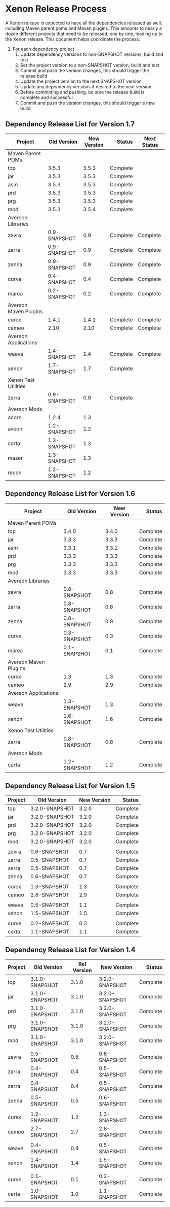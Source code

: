 # Xenon Release Process

A Xenon release is expected to have all the dependencies released as well, including Maven parent poms and Maven plugins. This amounts to nearly a dozen different projects that need to be released,
one by one, leading up to the Xenon release. This document helps coordinate the process:

1. For each dependency project
    1. Update dependency versions to non-SNAPSHOT versions, build and test
    1. Set the project version to a non-SNAPSHOT version, build and test
    1. Commit and push the version changes, this should trigger the release build
    1. Update the project version to the next SNAPSHOT version
    1. Update any dependency versions if desired to the next version
    1. Before committing and pushing, be sure the release build is complete and successful
    1. Commit and push the version changes, this should trigger a new build

## Dependency Release List for Version 1.7

| Project               | Old Version  | New Version |   Status | Next Status |
|-----------------------|--------------|-------------|---------:|-------------|
| Maven Parent POMs     |
| top                   | 3.5.3        | 3.5.3       | Complete |
| jar                   | 3.5.3        | 3.5.3       | Complete |
| asm                   | 3.5.3        | 3.5.3       | Complete |
| prd                   | 3.5.3        | 3.5.3       | Complete |
| prg                   | 3.5.3        | 3.5.3       | Complete |
| mod                   | 3.5.3        | 3.5.4       | Complete |
| Avereon Libraries     |
| zevra                 | 0.9-SNAPSHOT | 0.9         | Complete | Complete    |
| zarra                 | 0.9-SNAPSHOT | 0.9         | Complete | Complete    |
| zenna                 | 0.9-SNAPSHOT | 0.9         | Complete | Complete    |
| curve                 | 0.4-SNAPSHOT | 0.4         | Complete | Complete    |
| marea                 | 0.2-SNAPSHOT | 0.2         | Complete | Complete    |
| Avereon Maven Plugins |
| curex                 | 1.4.1        | 1.4.1       | Complete | Complete    |
| cameo                 | 2.10         | 2.10        | Complete | Complete    |
| Avereon Applications  |
| weave                 | 1.4-SNAPSHOT | 1.4         | Complete | Complete    |
| xenon                 | 1.7-SNAPSHOT | 1.7         | Complete |
| Xenon Test Utilities  |
| zerra                 | 0.9-SNAPSHOT | 0.9         | Complete |
| Avereon Mods          |
| acorn                 | 1.2.4        | 1.3         |          |
| aveon                 | 1.2-SNAPSHOT | 1.2         |          |
| carta                 | 1.3-SNAPSHOT | 1.3         |          |
| mazer                 | 1.3-SNAPSHOT | 1.3         |          |
| recon                 | 1.2-SNAPSHOT | 1.2         |          |


## Dependency Release List for Version 1.6

| Project               | Old Version  | New Version |   Status |
|-----------------------|--------------|-------------|---------:|
| Maven Parent POMs     |
| top                   | 3.4.0        | 3.4.0       | Complete |
| jar                   | 3.3.3        | 3.3.3       | Complete |
| asm                   | 3.3.1        | 3.3.1       | Complete |
| prd                   | 3.3.3        | 3.3.3       | Complete |
| prg                   | 3.3.3        | 3.3.3       | Complete |
| mod                   | 3.3.3        | 3.3.3       | Complete |
| Avereon Libraries     |
| zevra                 | 0.8-SNAPSHOT | 0.8         | Complete |
| zarra                 | 0.8-SNAPSHOT | 0.8         | Complete |
| zenna                 | 0.8-SNAPSHOT | 0.8         | Complete |
| curve                 | 0.3-SNAPSHOT | 0.3         | Complete |
| marea                 | 0.1-SNAPSHOT | 0.1         | Complete |
| Avereon Maven Plugins |
| curex                 | 1.3          | 1.3         | Complete |
| cameo                 | 2.9          | 2.9         | Complete |
| Avereon Applications  |
| weave                 | 1.3-SNAPSHOT | 1.3         | Complete |
| xenon                 | 1.6-SNAPSHOT | 1.6         | Complete |
| Xenon Test Utilities  |
| zerra                 | 0.8-SNAPSHOT | 0.8         | Complete |
| Avereon Mods          |
| carta                 | 1.2-SNAPSHOT | 1.2         | Complete |


## Dependency Release List for Version 1.5

| Project | Old Version    | New Version |  Status  |
|---------|----------------|-------------|---------:|
| top     | 3.2.0-SNAPSHOT | 3.2.0       | Complete |
| jar     | 3.2.0-SNAPSHOT | 3.2.0       | Complete |
| prd     | 3.2.0-SNAPSHOT | 3.2.0       | Complete |
| prg     | 3.2.0-SNAPSHOT | 3.2.0       | Complete |
| mod     | 3.2.0-SNAPSHOT | 3.2.0       | Complete |
|         |                |             |          |
| zevra   | 0.6-SNAPSHOT   | 0.7         | Complete |
| zarra   | 0.5-SNAPSHOT   | 0.7         | Complete |
| zerra   | 0.5-SNAPSHOT   | 0.7         | Complete |
| zenna   | 0.6-SNAPSHOT   | 0.7         | Complete |
|         |                |             |          |
| curex   | 1.3-SNAPSHOT   | 1.3         | Complete |
| cameo   | 2.8-SNAPSHOT   | 2.9         | Complete |
|         |                |             |          |
| weave   | 0.5-SNAPSHOT   | 1.1         | Complete |
| xenon   | 1.5-SNAPSHOT   | 1.5         | Complete |
|         |                |             |          |
| curve   | 0.2-SNAPSHOT   | 0.2         | Complete |
| carta   | 1.1-SNAPSHOT   | 1.1         | Complete |


## Dependency Release List for Version 1.4

| Project | Old Version    | Rel Version | New Version    |  Status  |
|---------|----------------|-------------|----------------|---------:|
| top     | 3.1.0-SNAPSHOT | 3.1.0       | 3.2.0-SNAPSHOT | Complete |
| jar     | 3.1.0-SNAPSHOT | 3.1.0       | 3.2.0-SNAPSHOT | Complete |
| prd     | 3.1.0-SNAPSHOT | 3.1.0       | 3.2.0-SNAPSHOT | Complete |
| prg     | 3.1.0-SNAPSHOT | 3.1.0       | 3.2.0-SNAPSHOT | Complete |
| mod     | 3.1.0-SNAPSHOT | 3.1.0       | 3.2.0-SNAPSHOT | Complete |
|         |                |             |                |          |
| zevra   | 0.5-SNAPSHOT   | 0.5         | 0.6-SNAPSHOT   | Complete |
| zarra   | 0.4-SNAPSHOT   | 0.4         | 0.5-SNAPSHOT   | Complete |
| zerra   | 0.4-SNAPSHOT   | 0.4         | 0.5-SNAPSHOT   | Complete |
| zenna   | 0.5-SNAPSHOT   | 0.5         | 0.6-SNAPSHOT   | Complete |
|         |                |             |                |          |
| curex   | 1.2-SNAPSHOT   | 1.2         | 1.3-SNAPSHOT   | Complete |
| cameo   | 2.7-SNAPSHOT   | 2.7         | 2.8-SNAPSHOT   | Complete |
|         |                |             |                |          |
| weave   | 0.4-SNAPSHOT   | 0.4         | 0.5-SNAPSHOT   | Complete |
| xenon   | 1.4-SNAPSHOT   | 1.4         | 1.5-SNAPSHOT   | Complete |
|         |                |             |                |          |
| curve   | 0.1-SNAPSHOT   | 0.1         | 0.2-SNAPSHOT   | Complete |
| carta   | 1.0-SNAPSHOT   | 1.0         | 1.1-SNAPSHOT   | Complete |
